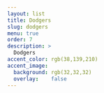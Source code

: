 ```yaml
---
layout: list
title: Dodgers
slug: dodgers
menu: true
order: 7
description: >
  Dodgers
accent_color: rgb(38,139,210)
accent_image:
  background: rgb(32,32,32)
  overlay:    false
---
```


